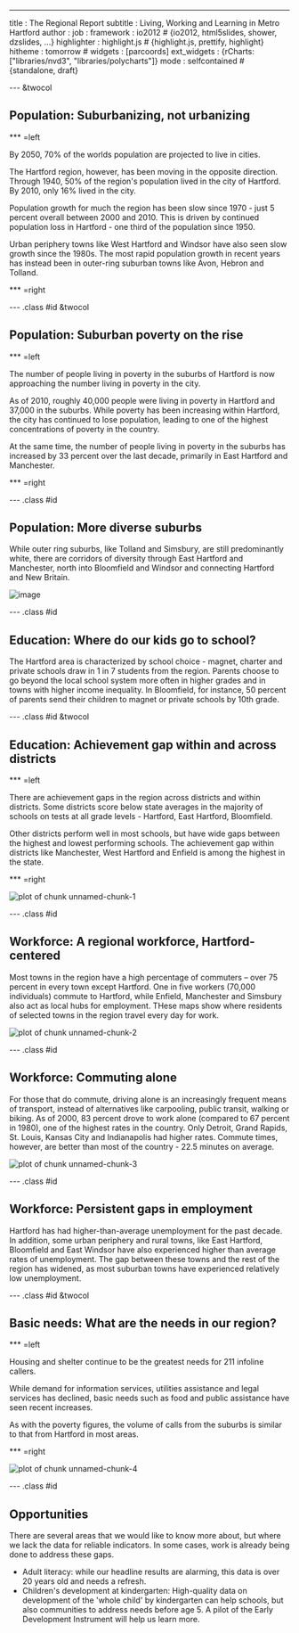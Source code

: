 ---
title       : The Regional Report
subtitle    : Living, Working and Learning in Metro Hartford
author      : 
job         : 
framework   : io2012        # {io2012, html5slides, shower, dzslides, ...}
highlighter : highlight.js  # {highlight.js, prettify, highlight}
hitheme     : tomorrow      # 
widgets     : [parcoords]
ext_widgets : {rCharts: ["libraries/nvd3", "libraries/polycharts"]} 
mode        : selfcontained # {standalone, draft}

--- &twocol

## Population: Suburbanizing, not urbanizing

*** =left

By 2050, 70% of the worlds population are projected to live in cities. 

The Hartford region, however, has been moving in the opposite direction. Through 1940, 50% of the region's population lived in the city of Hartford. By 2010, only 16% lived in the city. 

Population growth for much the region has been slow since 1970 - just 5 percent overall 
between 2000 and 2010. This is driven by continued population loss in Hartford - one third of the population since 1950.

Urban periphery towns like West Hartford and Windsor have also seen slow growth since the 1980s. The most rapid population growth in recent years has instead been in outer-ring suburban towns like Avon, Hebron and Tolland. 

*** =right



 
 

<div id = 'chart1' class = 'rChart nvd3'></div>
<script type='text/javascript'>
 $(document).ready(function(){
      drawchart1()
    });
    function drawchart1(){  
      var opts = {
 "dom": "chart1",
"width":    500,
"height":    425,
"x": "period",
"y": "sumpop",
"group": "Towngroup",
"type": "lineChart",
"id": "chart1" 
},
        data = [
 {
 "period": 1900,
"Towngroup": "Hartford",
"sumpop": 79850,
"sumpoor": null 
},
{
 "period": 1900,
"Towngroup": "Rural",
"sumpop": 5136,
"sumpoor": null 
},
{
 "period": 1900,
"Towngroup": "Suburban",
"sumpop": 30970,
"sumpoor": null 
},
{
 "period": 1900,
"Towngroup": "Urban periphery",
"sumpop": 43141,
"sumpoor": null 
},
{
 "period": 1910,
"Towngroup": "Hartford",
"sumpop": 98915,
"sumpoor": null 
},
{
 "period": 1910,
"Towngroup": "Rural",
"sumpop": 5386,
"sumpoor": null 
},
{
 "period": 1910,
"Towngroup": "Suburban",
"sumpop": 33905,
"sumpoor": null 
},
{
 "period": 1910,
"Towngroup": "Urban periphery",
"sumpop": 55132,
"sumpoor": null 
},
{
 "period": 1920,
"Towngroup": "Hartford",
"sumpop": 138036,
"sumpoor": null 
},
{
 "period": 1920,
"Towngroup": "Rural",
"sumpop": 5803,
"sumpoor": null 
},
{
 "period": 1920,
"Towngroup": "Suburban",
"sumpop": 38294,
"sumpoor": null 
},
{
 "period": 1920,
"Towngroup": "Urban periphery",
"sumpop": 71399,
"sumpoor": null 
},
{
 "period": 1930,
"Towngroup": "Hartford",
"sumpop": 164072,
"sumpoor": null 
},
{
 "period": 1930,
"Towngroup": "Rural",
"sumpop": 6162,
"sumpoor": null 
},
{
 "period": 1930,
"Towngroup": "Suburban",
"sumpop": 43919,
"sumpoor": null 
},
{
 "period": 1930,
"Towngroup": "Urban periphery",
"sumpop": 104324,
"sumpoor": null 
},
{
 "period": 1940,
"Towngroup": "Hartford",
"sumpop": 166267,
"sumpoor": null 
},
{
 "period": 1940,
"Towngroup": "Rural",
"sumpop": 6641,
"sumpoor": null 
},
{
 "period": 1940,
"Towngroup": "Suburban",
"sumpop": 51271,
"sumpoor": null 
},
{
 "period": 1940,
"Towngroup": "Urban periphery",
"sumpop": 120848,
"sumpoor": null 
},
{
 "period": 1950,
"Towngroup": "Hartford",
"sumpop": 177397,
"sumpoor": null 
},
{
 "period": 1950,
"Towngroup": "Rural",
"sumpop": 8524,
"sumpoor": null 
},
{
 "period": 1950,
"Towngroup": "Suburban",
"sumpop": 66268,
"sumpoor": null 
},
{
 "period": 1950,
"Towngroup": "Urban periphery",
"sumpop": 166002,
"sumpoor": null 
},
{
 "period": 1960,
"Towngroup": "Hartford",
"sumpop": 162178,
"sumpoor": null 
},
{
 "period": 1960,
"Towngroup": "Rural",
"sumpop": 12973,
"sumpoor": null 
},
{
 "period": 1960,
"Towngroup": "Suburban",
"sumpop": 117468,
"sumpoor": null 
},
{
 "period": 1960,
"Towngroup": "Urban periphery",
"sumpop": 253926,
"sumpoor": null 
},
{
 "period": 1970,
"Towngroup": "Hartford",
"sumpop": 158017,
"sumpoor":  26863 
},
{
 "period": 1970,
"Towngroup": "Rural",
"sumpop": 17505,
"sumpoor": null 
},
{
 "period": 1970,
"Towngroup": "Suburban",
"sumpop": 168469,
"sumpoor": null 
},
{
 "period": 1970,
"Towngroup": "Urban periphery",
"sumpop": 325916,
"sumpoor": null 
},
{
 "period": 1980,
"Towngroup": "Hartford",
"sumpop": 136392,
"sumpoor":  34371 
},
{
 "period": 1980,
"Towngroup": "Rural",
"sumpop": 19542,
"sumpoor":   1219 
},
{
 "period": 1980,
"Towngroup": "Suburban",
"sumpop": 196648,
"sumpoor":   5675 
},
{
 "period": 1980,
"Towngroup": "Urban periphery",
"sumpop": 315897,
"sumpoor":  14358 
},
{
 "period": 1990,
"Towngroup": "Hartford",
"sumpop": 139739,
"sumpoor":  38428 
},
{
 "period": 1990,
"Towngroup": "Rural",
"sumpop": 21729,
"sumpoor":    705 
},
{
 "period": 1990,
"Towngroup": "Suburban",
"sumpop": 226612,
"sumpoor":   5341 
},
{
 "period": 1990,
"Towngroup": "Urban periphery",
"sumpop": 321324,
"sumpoor":  11873 
},
{
 "period": 2000,
"Towngroup": "Hartford",
"sumpop": 121578,
"sumpoor":  37203 
},
{
 "period": 2000,
"Towngroup": "Rural",
"sumpop": 23271,
"sumpoor":    958 
},
{
 "period": 2000,
"Towngroup": "Suburban",
"sumpop": 249706,
"sumpoor":   7736 
},
{
 "period": 2000,
"Towngroup": "Urban periphery",
"sumpop": 326765,
"sumpoor":  19044 
},
{
 "period": 2010,
"Towngroup": "Hartford",
"sumpop": 124775,
"sumpoor":  40053 
},
{
 "period": 2010,
"Towngroup": "Rural",
"sumpop": 25909,
"sumpoor":   1205 
},
{
 "period": 2010,
"Towngroup": "Suburban",
"sumpop": 270796,
"sumpoor":   9245 
},
{
 "period": 2010,
"Towngroup": "Urban periphery",
"sumpop": 336031,
"sumpoor":  26451 
} 
]
  
      var data = d3.nest()
        .key(function(d){
          return opts.group === undefined ? 'main' : d[opts.group]
        })
        .entries(data)
      
      nv.addGraph(function() {
        var chart = nv.models[opts.type]()
          .x(function(d) { return d[opts.x] })
          .y(function(d) { return d[opts.y] })
          .width(opts.width)
          .height(opts.height)
         
        chart
  .forceY([      0, 3.5e+05 ])
          
        chart.xAxis
  .axisLabel("Year")

        
        
        chart.yAxis
  .tickFormat(function(d) {return d3.format(',.0f')(d)})
  .axisLabel("Population")
      
       d3.select("#" + opts.id)
        .append('svg')
        .datum(data)
        .transition().duration(500)
        .call(chart);

       nv.utils.windowResize(chart.update);
       return chart;
      });
    };
</script>


--- .class #id &twocol

## Population: Suburban poverty on the rise

*** =left

The number of people living in poverty in the suburbs of Hartford is now approaching the number living in poverty in the city. 

As of 2010, roughly 40,000 people were living in poverty in Hartford and 37,000 in the suburbs. While poverty has been increasing within Hartford, the city has continued to lose population, leading to one of the highest concentrations of poverty in the country.

At the same time, the number of people living in poverty in the suburbs has increased by 33 percent over the last decade, primarily in East Hartford and Manchester.

*** =right  
 

<div id = 'chart2' class = 'rChart nvd3'></div>
<script type='text/javascript'>
 $(document).ready(function(){
      drawchart2()
    });
    function drawchart2(){  
      var opts = {
 "dom": "chart2",
"width":    500,
"height":    425,
"x": "period",
"y": "sumpoor",
"group": "type",
"type": "lineChart",
"id": "chart2" 
},
        data = [
 {
 "type": "Hartford",
"period": 1970,
"sumpop": 158017,
"sumpoor":  26863 
},
{
 "type": "Hartford",
"period": 1980,
"sumpop": 136392,
"sumpoor":  34371 
},
{
 "type": "Hartford",
"period": 1990,
"sumpop": 139739,
"sumpoor":  38428 
},
{
 "type": "Hartford",
"period": 2000,
"sumpop": 121578,
"sumpoor":  37203 
},
{
 "type": "Hartford",
"period": 2010,
"sumpop": 124775,
"sumpoor":  40053 
},
{
 "type": "Suburbs",
"period": 1970,
"sumpop": 511890,
"sumpoor": null 
},
{
 "type": "Suburbs",
"period": 1980,
"sumpop": 532087,
"sumpoor":  21252 
},
{
 "type": "Suburbs",
"period": 1990,
"sumpop": 569665,
"sumpoor":  17919 
},
{
 "type": "Suburbs",
"period": 2000,
"sumpop": 599742,
"sumpoor":  27738 
},
{
 "type": "Suburbs",
"period": 2010,
"sumpop": 632736,
"sumpoor":  36901 
} 
]
  
      var data = d3.nest()
        .key(function(d){
          return opts.group === undefined ? 'main' : d[opts.group]
        })
        .entries(data)
      
      nv.addGraph(function() {
        var chart = nv.models[opts.type]()
          .x(function(d) { return d[opts.x] })
          .y(function(d) { return d[opts.y] })
          .width(opts.width)
          .height(opts.height)
         
        chart
  .forceY([      0,  40000 ])
          
        chart.xAxis
  .axisLabel("Year")

        
        
        chart.yAxis
  .tickFormat(function(d) {return d3.format(',.0f')(d)})
  .axisLabel("Population")
      
       d3.select("#" + opts.id)
        .append('svg')
        .datum(data)
        .transition().duration(500)
        .call(chart);

       nv.utils.windowResize(chart.update);
       return chart;
      });
    };
</script>


--- .class #id 

## Population: More diverse suburbs

While outer ring suburbs, like Tolland and Simsbury, are still predominantly white, there are corridors of diversity through East Hartford and Manchester, north into Bloomfield and Windsor and connecting Hartford and New Britain.

![image](assets/img/diversitymap.png)

--- .class #id 

## Education: Where do our kids go to school?

The Hartford area is characterized by school choice - magnet, charter and private schools draw in 1 in 7 students from the region. Parents choose to go beyond the local school system more often in higher grades and in towns with higher income inequality. In Bloomfield, for instance, 50 percent of parents send their children to magnet or private schools by 10th grade. 


<div id = 'chart4' class = 'rChart nvd3'></div>
<script type='text/javascript'>
 $(document).ready(function(){
      drawchart4()
    });
    function drawchart4(){  
      var opts = {
 "dom": "chart4",
"width":    800,
"height":    400,
"x": "variable",
"y": "x",
"group": "School.Type",
"type": "multiBarChart",
"id": "chart4" 
},
        data = [
 {
 "Resident.Town": "Bloomfield",
"School.Year": "2010-11",
"School.Type": "Magnet School",
"variable": "PK",
"x": 101 
},
{
 "Resident.Town": "Bloomfield",
"School.Year": "2010-11",
"School.Type": "Open Choice",
"variable": "PK",
"x": 0 
},
{
 "Resident.Town": "Bloomfield",
"School.Year": "2010-11",
"School.Type": "Other",
"variable": "PK",
"x": 0 
},
{
 "Resident.Town": "Bloomfield",
"School.Year": "2010-11",
"School.Type": "Private",
"variable": "PK",
"x": 16 
},
{
 "Resident.Town": "Bloomfield",
"School.Year": "2010-11",
"School.Type": "Public",
"variable": "PK",
"x": 0 
},
{
 "Resident.Town": "Bloomfield",
"School.Year": "2010-11",
"School.Type": "Public charter",
"variable": "PK",
"x": 5 
},
{
 "Resident.Town": "Bloomfield",
"School.Year": "2010-11",
"School.Type": "Magnet School",
"variable": "K",
"x": 58 
},
{
 "Resident.Town": "Bloomfield",
"School.Year": "2010-11",
"School.Type": "Open Choice",
"variable": "K",
"x": 0 
},
{
 "Resident.Town": "Bloomfield",
"School.Year": "2010-11",
"School.Type": "Other",
"variable": "K",
"x": 0 
},
{
 "Resident.Town": "Bloomfield",
"School.Year": "2010-11",
"School.Type": "Private",
"variable": "K",
"x": 19 
},
{
 "Resident.Town": "Bloomfield",
"School.Year": "2010-11",
"School.Type": "Public",
"variable": "K",
"x": 94 
},
{
 "Resident.Town": "Bloomfield",
"School.Year": "2010-11",
"School.Type": "Public charter",
"variable": "K",
"x": 2 
},
{
 "Resident.Town": "Bloomfield",
"School.Year": "2010-11",
"School.Type": "Magnet School",
"variable": "G1",
"x": 10 
},
{
 "Resident.Town": "Bloomfield",
"School.Year": "2010-11",
"School.Type": "Open Choice",
"variable": "G1",
"x": 0 
},
{
 "Resident.Town": "Bloomfield",
"School.Year": "2010-11",
"School.Type": "Other",
"variable": "G1",
"x": 0 
},
{
 "Resident.Town": "Bloomfield",
"School.Year": "2010-11",
"School.Type": "Private",
"variable": "G1",
"x": 29 
},
{
 "Resident.Town": "Bloomfield",
"School.Year": "2010-11",
"School.Type": "Public",
"variable": "G1",
"x": 126 
},
{
 "Resident.Town": "Bloomfield",
"School.Year": "2010-11",
"School.Type": "Public charter",
"variable": "G1",
"x": 10 
},
{
 "Resident.Town": "Bloomfield",
"School.Year": "2010-11",
"School.Type": "Magnet School",
"variable": "G2",
"x": 16 
},
{
 "Resident.Town": "Bloomfield",
"School.Year": "2010-11",
"School.Type": "Open Choice",
"variable": "G2",
"x": 0 
},
{
 "Resident.Town": "Bloomfield",
"School.Year": "2010-11",
"School.Type": "Other",
"variable": "G2",
"x": 0 
},
{
 "Resident.Town": "Bloomfield",
"School.Year": "2010-11",
"School.Type": "Private",
"variable": "G2",
"x": 24 
},
{
 "Resident.Town": "Bloomfield",
"School.Year": "2010-11",
"School.Type": "Public",
"variable": "G2",
"x": 131 
},
{
 "Resident.Town": "Bloomfield",
"School.Year": "2010-11",
"School.Type": "Public charter",
"variable": "G2",
"x": 6 
},
{
 "Resident.Town": "Bloomfield",
"School.Year": "2010-11",
"School.Type": "Magnet School",
"variable": "G3",
"x": 11 
},
{
 "Resident.Town": "Bloomfield",
"School.Year": "2010-11",
"School.Type": "Open Choice",
"variable": "G3",
"x": 0 
},
{
 "Resident.Town": "Bloomfield",
"School.Year": "2010-11",
"School.Type": "Other",
"variable": "G3",
"x": 0 
},
{
 "Resident.Town": "Bloomfield",
"School.Year": "2010-11",
"School.Type": "Private",
"variable": "G3",
"x": 37 
},
{
 "Resident.Town": "Bloomfield",
"School.Year": "2010-11",
"School.Type": "Public",
"variable": "G3",
"x": 139 
},
{
 "Resident.Town": "Bloomfield",
"School.Year": "2010-11",
"School.Type": "Public charter",
"variable": "G3",
"x": 4 
},
{
 "Resident.Town": "Bloomfield",
"School.Year": "2010-11",
"School.Type": "Magnet School",
"variable": "G4",
"x": 9 
},
{
 "Resident.Town": "Bloomfield",
"School.Year": "2010-11",
"School.Type": "Open Choice",
"variable": "G4",
"x": 0 
},
{
 "Resident.Town": "Bloomfield",
"School.Year": "2010-11",
"School.Type": "Other",
"variable": "G4",
"x": 0 
},
{
 "Resident.Town": "Bloomfield",
"School.Year": "2010-11",
"School.Type": "Private",
"variable": "G4",
"x": 18 
},
{
 "Resident.Town": "Bloomfield",
"School.Year": "2010-11",
"School.Type": "Public",
"variable": "G4",
"x": 144 
},
{
 "Resident.Town": "Bloomfield",
"School.Year": "2010-11",
"School.Type": "Public charter",
"variable": "G4",
"x": 7 
},
{
 "Resident.Town": "Bloomfield",
"School.Year": "2010-11",
"School.Type": "Magnet School",
"variable": "G5",
"x": 12 
},
{
 "Resident.Town": "Bloomfield",
"School.Year": "2010-11",
"School.Type": "Open Choice",
"variable": "G5",
"x": 0 
},
{
 "Resident.Town": "Bloomfield",
"School.Year": "2010-11",
"School.Type": "Other",
"variable": "G5",
"x": 0 
},
{
 "Resident.Town": "Bloomfield",
"School.Year": "2010-11",
"School.Type": "Private",
"variable": "G5",
"x": 28 
},
{
 "Resident.Town": "Bloomfield",
"School.Year": "2010-11",
"School.Type": "Public",
"variable": "G5",
"x": 147 
},
{
 "Resident.Town": "Bloomfield",
"School.Year": "2010-11",
"School.Type": "Public charter",
"variable": "G5",
"x": 14 
},
{
 "Resident.Town": "Bloomfield",
"School.Year": "2010-11",
"School.Type": "Magnet School",
"variable": "G6",
"x": 30 
},
{
 "Resident.Town": "Bloomfield",
"School.Year": "2010-11",
"School.Type": "Open Choice",
"variable": "G6",
"x": 0 
},
{
 "Resident.Town": "Bloomfield",
"School.Year": "2010-11",
"School.Type": "Other",
"variable": "G6",
"x": 0 
},
{
 "Resident.Town": "Bloomfield",
"School.Year": "2010-11",
"School.Type": "Private",
"variable": "G6",
"x": 31 
},
{
 "Resident.Town": "Bloomfield",
"School.Year": "2010-11",
"School.Type": "Public",
"variable": "G6",
"x": 159 
},
{
 "Resident.Town": "Bloomfield",
"School.Year": "2010-11",
"School.Type": "Public charter",
"variable": "G6",
"x": 3 
},
{
 "Resident.Town": "Bloomfield",
"School.Year": "2010-11",
"School.Type": "Magnet School",
"variable": "G7",
"x": 37 
},
{
 "Resident.Town": "Bloomfield",
"School.Year": "2010-11",
"School.Type": "Open Choice",
"variable": "G7",
"x": 0 
},
{
 "Resident.Town": "Bloomfield",
"School.Year": "2010-11",
"School.Type": "Other",
"variable": "G7",
"x": 0 
},
{
 "Resident.Town": "Bloomfield",
"School.Year": "2010-11",
"School.Type": "Private",
"variable": "G7",
"x": 28 
},
{
 "Resident.Town": "Bloomfield",
"School.Year": "2010-11",
"School.Type": "Public",
"variable": "G7",
"x": 124 
},
{
 "Resident.Town": "Bloomfield",
"School.Year": "2010-11",
"School.Type": "Public charter",
"variable": "G7",
"x": 6 
},
{
 "Resident.Town": "Bloomfield",
"School.Year": "2010-11",
"School.Type": "Magnet School",
"variable": "G8",
"x": 48 
},
{
 "Resident.Town": "Bloomfield",
"School.Year": "2010-11",
"School.Type": "Open Choice",
"variable": "G8",
"x": 1 
},
{
 "Resident.Town": "Bloomfield",
"School.Year": "2010-11",
"School.Type": "Other",
"variable": "G8",
"x": 1 
},
{
 "Resident.Town": "Bloomfield",
"School.Year": "2010-11",
"School.Type": "Private",
"variable": "G8",
"x": 30 
},
{
 "Resident.Town": "Bloomfield",
"School.Year": "2010-11",
"School.Type": "Public",
"variable": "G8",
"x": 140 
},
{
 "Resident.Town": "Bloomfield",
"School.Year": "2010-11",
"School.Type": "Public charter",
"variable": "G8",
"x": 2 
},
{
 "Resident.Town": "Bloomfield",
"School.Year": "2010-11",
"School.Type": "Magnet School",
"variable": "G9",
"x": 60 
},
{
 "Resident.Town": "Bloomfield",
"School.Year": "2010-11",
"School.Type": "Open Choice",
"variable": "G9",
"x": 0 
},
{
 "Resident.Town": "Bloomfield",
"School.Year": "2010-11",
"School.Type": "Other",
"variable": "G9",
"x": 12 
},
{
 "Resident.Town": "Bloomfield",
"School.Year": "2010-11",
"School.Type": "Private",
"variable": "G9",
"x": 32 
},
{
 "Resident.Town": "Bloomfield",
"School.Year": "2010-11",
"School.Type": "Public",
"variable": "G9",
"x": 160 
},
{
 "Resident.Town": "Bloomfield",
"School.Year": "2010-11",
"School.Type": "Public charter",
"variable": "G9",
"x": 0 
},
{
 "Resident.Town": "Bloomfield",
"School.Year": "2010-11",
"School.Type": "Magnet School",
"variable": "G10",
"x": 78 
},
{
 "Resident.Town": "Bloomfield",
"School.Year": "2010-11",
"School.Type": "Open Choice",
"variable": "G10",
"x": 5 
},
{
 "Resident.Town": "Bloomfield",
"School.Year": "2010-11",
"School.Type": "Other",
"variable": "G10",
"x": 18 
},
{
 "Resident.Town": "Bloomfield",
"School.Year": "2010-11",
"School.Type": "Private",
"variable": "G10",
"x": 31 
},
{
 "Resident.Town": "Bloomfield",
"School.Year": "2010-11",
"School.Type": "Public",
"variable": "G10",
"x": 135 
},
{
 "Resident.Town": "Bloomfield",
"School.Year": "2010-11",
"School.Type": "Public charter",
"variable": "G10",
"x": 0 
},
{
 "Resident.Town": "Bloomfield",
"School.Year": "2010-11",
"School.Type": "Magnet School",
"variable": "G11",
"x": 66 
},
{
 "Resident.Town": "Bloomfield",
"School.Year": "2010-11",
"School.Type": "Open Choice",
"variable": "G11",
"x": 2 
},
{
 "Resident.Town": "Bloomfield",
"School.Year": "2010-11",
"School.Type": "Other",
"variable": "G11",
"x": 32 
},
{
 "Resident.Town": "Bloomfield",
"School.Year": "2010-11",
"School.Type": "Private",
"variable": "G11",
"x": 27 
},
{
 "Resident.Town": "Bloomfield",
"School.Year": "2010-11",
"School.Type": "Public",
"variable": "G11",
"x": 125 
},
{
 "Resident.Town": "Bloomfield",
"School.Year": "2010-11",
"School.Type": "Public charter",
"variable": "G11",
"x": 0 
},
{
 "Resident.Town": "Bloomfield",
"School.Year": "2010-11",
"School.Type": "Magnet School",
"variable": "G12",
"x": 54 
},
{
 "Resident.Town": "Bloomfield",
"School.Year": "2010-11",
"School.Type": "Open Choice",
"variable": "G12",
"x": 0 
},
{
 "Resident.Town": "Bloomfield",
"School.Year": "2010-11",
"School.Type": "Other",
"variable": "G12",
"x": 18 
},
{
 "Resident.Town": "Bloomfield",
"School.Year": "2010-11",
"School.Type": "Private",
"variable": "G12",
"x": 32 
},
{
 "Resident.Town": "Bloomfield",
"School.Year": "2010-11",
"School.Type": "Public",
"variable": "G12",
"x": 121 
},
{
 "Resident.Town": "Bloomfield",
"School.Year": "2010-11",
"School.Type": "Public charter",
"variable": "G12",
"x": 1 
} 
]
  
      var data = d3.nest()
        .key(function(d){
          return opts.group === undefined ? 'main' : d[opts.group]
        })
        .entries(data)
      
      nv.addGraph(function() {
        var chart = nv.models[opts.type]()
          .x(function(d) { return d[opts.x] })
          .y(function(d) { return d[opts.y] })
          .width(opts.width)
          .height(opts.height)
         
        chart
  .reduceXTicks(false)
          
        

        
        
        chart.yAxis
  .axisLabel("Number of students enrolled")
  .tickFormat(function(d) {return d3.format(',.0f')(d)})
      
       d3.select("#" + opts.id)
        .append('svg')
        .datum(data)
        .transition().duration(500)
        .call(chart);

       nv.utils.windowResize(chart.update);
       return chart;
      });
    };
</script>


--- .class #id &twocol

## Education: Achievement gap within and across districts

*** =left

There are achievement gaps in the region across districts and within districts. Some districts score below state averages in the majority of schools on tests at all grade levels - Hartford, East Hartford, Bloomfield. 

Other districts perform well in most schools, but have wide gaps between the highest and lowest performing schools. The achievement gap within districts like Manchester, West Hartford and Enfield is among the highest in the state.

*** =right

![plot of chunk unnamed-chunk-1](assets/fig/unnamed-chunk-1.png) 



--- .class #id 

## Workforce: A regional workforce, Hartford-centered

Most towns in the region have a high percentage of commuters – over 75 percent in every town except Hartford. One in five workers (70,000 individuals) commute to Hartford, while Enfield, Manchester and Simsbury also act as local hubs for employment. THese maps show where residents of selected towns in the region travel every day for work. 

![plot of chunk unnamed-chunk-2](assets/fig/unnamed-chunk-2.png) 


--- .class #id 

## Workforce: Commuting alone

For those that do commute, driving alone is an increasingly frequent means of transport, instead of alternatives like carpooling, public transit, walking or biking. As of 2000, 83 percent drove to work alone (compared to 67 percent in 1980), one of the highest rates in the country. Only Detroit, Grand Rapids, St. Louis, Kansas City and Indianapolis had higher rates. Commute times, however, are better than most of the country - 22.5 minutes on average.


![plot of chunk unnamed-chunk-3](assets/fig/unnamed-chunk-3.png) 


--- .class #id 

## Workforce: Persistent gaps in employment

Hartford has had higher-than-average unemployment for the past decade. In addition, some urban periphery and rural towns, like East Hartford, Bloomfield and East Windsor have also experienced higher than average rates of unemployment. The gap between these towns and the rest of the region has widened, as most suburban towns have experienced relatively low unemployment.


<div id = 'chart2a8071af46f9' class = 'rChart nvd3'></div>
<script type='text/javascript'>
 $(document).ready(function(){
      drawchart2a8071af46f9()
    });
    function drawchart2a8071af46f9(){  
      var opts = {
 "dom": "chart2a8071af46f9",
"width":    800,
"height":    425,
"x": "Year",
"y": "RT",
"group": "Towngroup",
"type": "lineChart",
"id": "chart2a8071af46f9" 
},
        data = [
 {
 "Towngroup": "Hartford",
"Year": 1998,
"RT":  6.925 
},
{
 "Towngroup": "Hartford",
"Year": 1999,
"RT": 6.3833 
},
{
 "Towngroup": "Hartford",
"Year": 2000,
"RT":    4.7 
},
{
 "Towngroup": "Hartford",
"Year": 2001,
"RT":    6.4 
},
{
 "Towngroup": "Hartford",
"Year": 2002,
"RT": 8.7667 
},
{
 "Towngroup": "Hartford",
"Year": 2003,
"RT": 11.175 
},
{
 "Towngroup": "Hartford",
"Year": 2004,
"RT": 10.042 
},
{
 "Towngroup": "Hartford",
"Year": 2005,
"RT":  9.675 
},
{
 "Towngroup": "Hartford",
"Year": 2006,
"RT": 8.9833 
},
{
 "Towngroup": "Hartford",
"Year": 2007,
"RT":  9.025 
},
{
 "Towngroup": "Hartford",
"Year": 2008,
"RT":   10.7 
},
{
 "Towngroup": "Hartford",
"Year": 2009,
"RT":   14.3 
},
{
 "Towngroup": "Hartford",
"Year": 2010,
"RT": 16.567 
},
{
 "Towngroup": "Hartford",
"Year": 2011,
"RT": 16.225 
},
{
 "Towngroup": "Hartford",
"Year": 2012,
"RT": 15.525 
},
{
 "Towngroup": "Hartford",
"Year": 2013,
"RT":   15.3 
},
{
 "Towngroup": "Rural",
"Year": 1998,
"RT": 3.1535 
},
{
 "Towngroup": "Rural",
"Year": 1999,
"RT": 2.8673 
},
{
 "Towngroup": "Rural",
"Year": 2000,
"RT": 2.1495 
},
{
 "Towngroup": "Rural",
"Year": 2001,
"RT": 2.7149 
},
{
 "Towngroup": "Rural",
"Year": 2002,
"RT": 4.4571 
},
{
 "Towngroup": "Rural",
"Year": 2003,
"RT":  5.561 
},
{
 "Towngroup": "Rural",
"Year": 2004,
"RT": 4.7228 
},
{
 "Towngroup": "Rural",
"Year": 2005,
"RT": 4.9418 
},
{
 "Towngroup": "Rural",
"Year": 2006,
"RT": 4.4023 
},
{
 "Towngroup": "Rural",
"Year": 2007,
"RT": 4.5228 
},
{
 "Towngroup": "Rural",
"Year": 2008,
"RT": 5.4754 
},
{
 "Towngroup": "Rural",
"Year": 2009,
"RT": 8.0655 
},
{
 "Towngroup": "Rural",
"Year": 2010,
"RT": 9.0353 
},
{
 "Towngroup": "Rural",
"Year": 2011,
"RT": 8.3065 
},
{
 "Towngroup": "Rural",
"Year": 2012,
"RT": 8.3427 
},
{
 "Towngroup": "Rural",
"Year": 2013,
"RT": 8.4081 
},
{
 "Towngroup": "Suburban",
"Year": 1998,
"RT": 2.3983 
},
{
 "Towngroup": "Suburban",
"Year": 1999,
"RT": 2.3021 
},
{
 "Towngroup": "Suburban",
"Year": 2000,
"RT": 1.7699 
},
{
 "Towngroup": "Suburban",
"Year": 2001,
"RT": 2.3412 
},
{
 "Towngroup": "Suburban",
"Year": 2002,
"RT": 3.4403 
},
{
 "Towngroup": "Suburban",
"Year": 2003,
"RT": 4.4043 
},
{
 "Towngroup": "Suburban",
"Year": 2004,
"RT": 3.9709 
},
{
 "Towngroup": "Suburban",
"Year": 2005,
"RT": 3.8841 
},
{
 "Towngroup": "Suburban",
"Year": 2006,
"RT": 3.5278 
},
{
 "Towngroup": "Suburban",
"Year": 2007,
"RT": 3.5983 
},
{
 "Towngroup": "Suburban",
"Year": 2008,
"RT": 4.3818 
},
{
 "Towngroup": "Suburban",
"Year": 2009,
"RT": 6.5864 
},
{
 "Towngroup": "Suburban",
"Year": 2010,
"RT":  7.462 
},
{
 "Towngroup": "Suburban",
"Year": 2011,
"RT": 6.8684 
},
{
 "Towngroup": "Suburban",
"Year": 2012,
"RT": 6.5536 
},
{
 "Towngroup": "Suburban",
"Year": 2013,
"RT": 6.4827 
},
{
 "Towngroup": "Urban periphery",
"Year": 1998,
"RT": 3.1124 
},
{
 "Towngroup": "Urban periphery",
"Year": 1999,
"RT": 2.9193 
},
{
 "Towngroup": "Urban periphery",
"Year": 2000,
"RT": 2.2254 
},
{
 "Towngroup": "Urban periphery",
"Year": 2001,
"RT": 2.9458 
},
{
 "Towngroup": "Urban periphery",
"Year": 2002,
"RT": 4.3284 
},
{
 "Towngroup": "Urban periphery",
"Year": 2003,
"RT": 5.4912 
},
{
 "Towngroup": "Urban periphery",
"Year": 2004,
"RT": 4.9339 
},
{
 "Towngroup": "Urban periphery",
"Year": 2005,
"RT": 4.8152 
},
{
 "Towngroup": "Urban periphery",
"Year": 2006,
"RT": 4.4329 
},
{
 "Towngroup": "Urban periphery",
"Year": 2007,
"RT": 4.5694 
},
{
 "Towngroup": "Urban periphery",
"Year": 2008,
"RT": 5.4947 
},
{
 "Towngroup": "Urban periphery",
"Year": 2009,
"RT": 8.1726 
},
{
 "Towngroup": "Urban periphery",
"Year": 2010,
"RT": 9.0246 
},
{
 "Towngroup": "Urban periphery",
"Year": 2011,
"RT": 8.4736 
},
{
 "Towngroup": "Urban periphery",
"Year": 2012,
"RT": 8.0373 
},
{
 "Towngroup": "Urban periphery",
"Year": 2013,
"RT": 7.8883 
} 
]
  
      var data = d3.nest()
        .key(function(d){
          return opts.group === undefined ? 'main' : d[opts.group]
        })
        .entries(data)
      
      nv.addGraph(function() {
        var chart = nv.models[opts.type]()
          .x(function(d) { return d[opts.x] })
          .y(function(d) { return d[opts.y] })
          .width(opts.width)
          .height(opts.height)
         
        chart
  .forceY([      0,     17 ])
          
        

        
        
        chart.yAxis
  .axisLabel("Unemployment rate")
      
       d3.select("#" + opts.id)
        .append('svg')
        .datum(data)
        .transition().duration(500)
        .call(chart);

       nv.utils.windowResize(chart.update);
       return chart;
      });
    };
</script>


--- .class #id &twocol

## Basic needs: What are the needs in our region?

*** =left

Housing and shelter continue to be the greatest needs for 211 infoline callers. 

While demand for information services, utilities assistance and legal services has declined, basic needs such as food and public assistance have seen recent increases. 

As with the poverty figures, the volume of calls from the suburbs is similar to that from Hartford in most areas. 

*** =right

![plot of chunk unnamed-chunk-4](assets/fig/unnamed-chunk-4.png) 



--- .class #id 

## Opportunities

There are several areas that we would like to know more about, but where we lack the data for reliable indicators. In some cases, work is already being done to address these gaps.

- Adult literacy: while our headline results are alarming, this data is over 20 years old and needs a refresh. 
- Children's development at kindergarten: High-quality data on development of the 'whole child' by kindergarten can help schools, but also communities to address needs before age 5. A pilot of the Early Development Instrument will help us learn more. 



